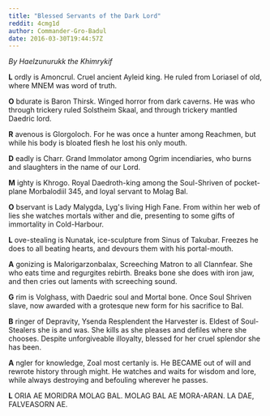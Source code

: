 ```yaml
---
title: "Blessed Servants of the Dark Lord"
reddit: 4cmg1d
author: Commander-Gro-Badul
date: 2016-03-30T19:44:57Z
---
```


*By Haelzunurukk the Khimrykif*

**L** ordly is Amoncrul. Cruel ancient Ayleid king. He ruled from Loriasel of old, where MNEM was word of truth.

**O** bdurate is Baron Thirsk. Winged horror from dark caverns. He was who through trickery ruled Solstheim Skaal, and through trickery mantled Daedric lord.

**R** avenous is Glorgoloch. For he was once a hunter among Reachmen, but while his body is bloated flesh he lost his only mouth.

**D** eadly is Charr. Grand Immolator among Ogrim incendiaries, who burns and slaughters in the name of our Lord.

**M** ighty is Khrogo. Royal Daedroth-king among the Soul-Shriven of pocket-plane Morbalodiil 345, and loyal servant to Molag Bal.

**O** bservant is Lady Malygda, Lyg's living High Fane. From within her web of lies she watches mortals wither and die, presenting to some gifts of immortality in Cold-Harbour.

**L** ove-stealing is Nunatak, ice-sculpture from Sinus of Takubar. Freezes he does to all beating hearts, and devours them with his portal-mouth.

**A** gonizing is Malorigarzonbalax, Screeching Matron to all Clannfear. She who eats time and regurgites rebirth. Breaks bone she does with iron jaw, and then cries out laments with screeching sound.

**G** rim is Volghass, with Daedric soul and Mortal bone. Once Soul Shriven slave, now awarded with a grotesque new form for his sacrifice to Bal.

**B** ringer of Depravity, Ysenda Resplendent the Harvester is. Eldest of Soul-Stealers she is and was. She kills as she pleases and defiles where she chooses. Despite unforgiveable illoyalty, blessed for her cruel splendor she has been.

**A** ngler for knowledge, Zoal most certanly is. He BECAME out of will and rewrote history through might. He watches and waits for wisdom and lore, while always destroying and befouling wherever he passes.

**L** ORIA AE MORIDRA MOLAG BAL. MOLAG BAL AE MORA-ARAN. LA DAE, FALVEASORN AE.
